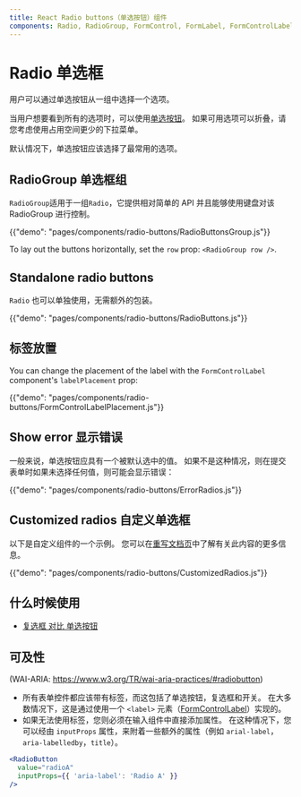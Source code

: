 ```yaml
---
title: React Radio buttons（单选按钮）组件
components: Radio, RadioGroup, FormControl, FormLabel, FormControlLabel
---
```


# Radio 单选框

<p class="description">用户可以通过单选按钮从一组中选择一个选项。</p>

当用户想要看到所有的选项时，可以使用[单选按钮](https://material.io/design/components/selection-controls.html#radio-buttons)。 如果可用选项可以折叠，请您考虑使用占用空间更少的下拉菜单。

默认情况下，单选按钮应该选择了最常用的选项。

## RadioGroup 单选框组

`RadioGroup`适用于一组` Radio `，它提供相对简单的 API 并且能够使用键盘对该RadioGroup 进行控制。

{{"demo": "pages/components/radio-buttons/RadioButtonsGroup.js"}}

To lay out the buttons horizontally, set the `row` prop: `<RadioGroup row />`.

## Standalone radio buttons

`Radio` 也可以单独使用，无需额外的包装。

{{"demo": "pages/components/radio-buttons/RadioButtons.js"}}

## 标签放置

You can change the placement of the label with the `FormControlLabel` component's `labelPlacement` prop:

{{"demo": "pages/components/radio-buttons/FormControlLabelPlacement.js"}}

## Show error 显示错误

一般来说，单选按钮应具有一个被默认选中的值。 如果不是这种情况，则在提交表单时如果未选择任何值，则可能会显示错误：

{{"demo": "pages/components/radio-buttons/ErrorRadios.js"}}

## Customized radios 自定义单选框

以下是自定义组件的一个示例。 您可以在[重写文档页](/customization/components/)中了解有关此内容的更多信息。

{{"demo": "pages/components/radio-buttons/CustomizedRadios.js"}}

## 什么时候使用

- [复选框 对比 单选按钮](https://www.nngroup.com/articles/checkboxes-vs-radio-buttons/)

## 可及性

(WAI-ARIA: https://www.w3.org/TR/wai-aria-practices/#radiobutton)

- 所有表单控件都应该带有标签，而这包括了单选按钮，复选框和开关。 在大多数情况下，这是通过使用一个 `<label>` 元素（[FormControlLabel](/api/form-control-label/)）实现的。
- 如果无法使用标签，您则必须在输入组件中直接添加属性。 在这种情况下，您可以经由 `inputProps` 属性，来附着一些额外的属性（例如 `arial-label`，`aria-labelledby`，`title`）。

```jsx
<RadioButton
  value="radioA"
  inputProps={{ 'aria-label': 'Radio A' }}
/>
```
